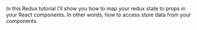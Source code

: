 In this Redux tutorial I'll show you how to map your redux state to props in your React components. In other words, how to access store data from your components.

